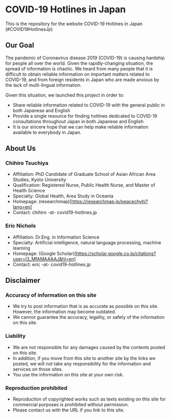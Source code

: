 # COVID-19 Hotlines in Japan

This is the repository for the website COVID-19 Hotlines in Japan (\#COVID19HotlinesJp)

## Our Goal

The pandemic of Coronavirus disease 2019 (COVID-19) is causing hardship for people all over the world. Given the rapidly-changing situation, the spread of information is chaotic. We heard from many people that it is difficult to obtain reliable information on important matters related to COVID-19, and from foreign residents in Japan who are made anxious by the lack of multi-lingual information.

Given this situation, we launched this project in order to:

* Share reliable information related to COVID-19 with the general public in both Japanese and English
* Provide a single resource for finding hotlines dedicated to COVID-19 consultations throughout Japan in both Japanese and English
* It is our sincere hope that we can help make reliable information available to everybody in Japan.

## About Us

### Chihiro Tsuchiya
* Affiliation: PhD Candidate of Graduate School of Asian African Area Studies, Kyoto University
* Qualification: Registered Nurse, Public Health Nurse, and Master of Health Science
* Specialty: Global Health, Area Study in Oceania
* Homepage: (researchmap)[https://researchmap.jp/peacechyhi?lang=en]
* Contact: chihiro -at- covid19-hotlines.jp

### Eric Nichols
* Affiliation: Dr.Eng. in Information Science
* Specialty: Artificial intelligence, natural language processing, machine learning
* Homepage: (Google Scholar)[https://scholar.google.co.jp/citations?user=I3_MfAMAAAAJ&hl=en]
* Contact: eric -at- covid19-hotlines.jp

## Disclaimer

### Accuracy of information on this site

* We try to post information that is as accurate as possible on this site. However, the information may become outdated.
* We cannot guarantee the accuracy, legality, or safety of the information on this site.

### Liability

* We are not responsible for any damages caused by the contents posted on this site.
* In addition, if you move from this site to another site by the links we posted, we will not take any responsibility for the information and services on those sites.
* You use the information on this site at your own risk.

### Reproduction prohibited
* Reproduction of copyrighted works such as texts existing on this site for commercial purposes is prohibited without permission.
* Please contact us with the URL if you link to this site.
